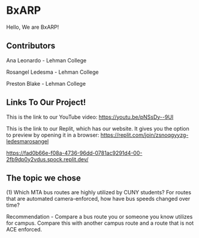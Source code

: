 # BxARP

Hello,
We are BxARP!

## Contributors
Ana Leonardo - Lehman College

Rosangel Ledesma - Lehman College

Preston Blake - Lehman College


## Links To Our Project!

This is the link to our YouTube video:
https://youtu.be/pNSsDy--9UI

This is the link to our Replit, which has our website. It gives you the option to preview by opening it in a browser:
https://replit.com/join/zsnoqgyyzg-ledesmarosangel



https://fad0b66e-f08a-4736-96dd-0781ac9291d4-00-2fb9dp0y2vdus.spock.replit.dev/


## The topic we chose

(1) Which MTA bus routes are highly utilized by CUNY students? For routes that are automated camera-enforced, how have bus speeds changed over time?

Recommendation - Compare a bus route you or someone you know utilizes for campus. Compare this with another campus route and a route that is not ACE enforced.
